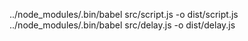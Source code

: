 ../node_modules/.bin/babel src/script.js -o dist/script.js
../node_modules/.bin/babel src/delay.js -o dist/delay.js
